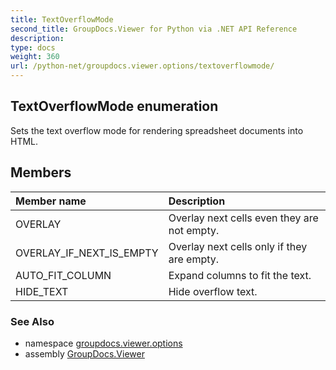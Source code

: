 ```yaml
---
title: TextOverflowMode
second_title: GroupDocs.Viewer for Python via .NET API Reference
description: 
type: docs
weight: 360
url: /python-net/groupdocs.viewer.options/textoverflowmode/
---
```


## TextOverflowMode enumeration

Sets the text overflow mode for rendering spreadsheet documents into HTML.

## Members
| Member name | Description |
| :- | :- |
|OVERLAY|Overlay next cells even they are not empty.|
|OVERLAY_IF_NEXT_IS_EMPTY|Overlay next cells only if they are empty.|
|AUTO_FIT_COLUMN|Expand columns to fit the text.|
|HIDE_TEXT|Hide overflow text.|

### See Also

* namespace [groupdocs.viewer.options](/python-net/groupdocs.viewer.options/)
* assembly [GroupDocs.Viewer](/viewer/python-net/)

